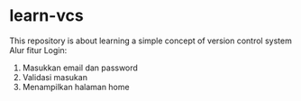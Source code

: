 # learn-vcs
This repository is about learning a simple concept of version control system
Alur fitur Login:
1. Masukkan email dan password
2. Validasi masukan
3. Menampilkan halaman home
